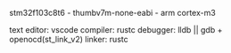 stm32f103c8t6 - thumbv7m-none-eabi -  arm cortex-m3

text editor: vscode
compiler: rustc
debugger: lldb || gdb + openocd(st_link_v2)
linker: rustc
